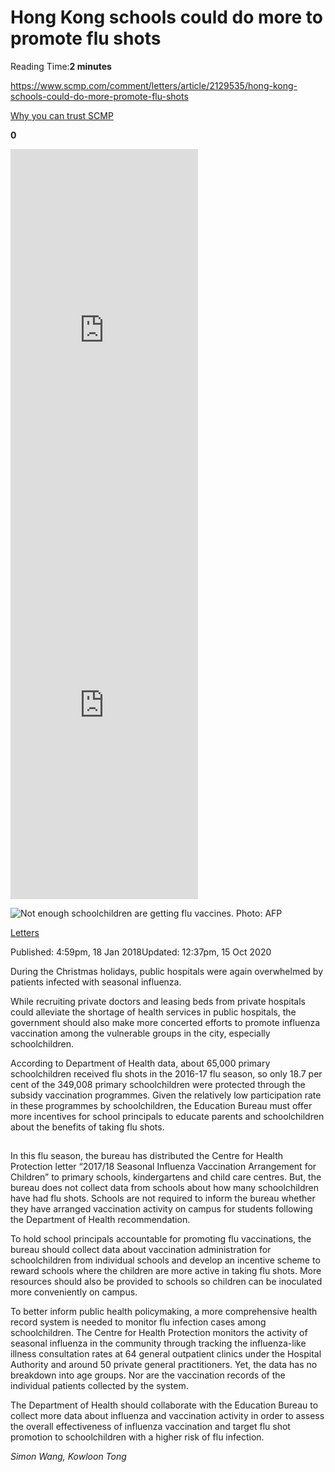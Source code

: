 # Hong Kong schools could do more to promote flu shots

Reading Time:**2 minutes**


https://www.scmp.com/comment/letters/article/2129535/hong-kong-schools-could-do-more-promote-flu-shots 

[Why you can trust SCMP](https://www.scmp.com/policies-and-standards)

**0**

<iframe frameborder="0" src="https://6be0cb02c6571976c33fc6e1d89f3ee0.safeframe.googlesyndication.com/safeframe/1-0-45/html/container.html" id="google_ads_iframe_/8134/scmp/web/comment_letters/article/d_lrec1_1" title="3rd party ad content" name="" scrolling="no" marginwidth="0" marginheight="0" width="300" height="600" data-is-safeframe="true" sandbox="allow-forms allow-popups allow-popups-to-escape-sandbox allow-same-origin allow-scripts allow-top-navigation-by-user-activation" allow="private-state-token-redemption;attribution-reporting" aria-label="Advertisement" tabindex="0" data-google-container-id="9" data-load-complete="true"></iframe>

<iframe frameborder="0" src="https://6be0cb02c6571976c33fc6e1d89f3ee0.safeframe.googlesyndication.com/safeframe/1-0-45/html/container.html" id="google_ads_iframe_/8134/scmp/web/comment_letters/article/d_lrec2_1" title="3rd party ad content" name="" scrolling="no" marginwidth="0" marginheight="0" width="300" height="600" data-is-safeframe="true" sandbox="allow-forms allow-popups allow-popups-to-escape-sandbox allow-same-origin allow-scripts allow-top-navigation-by-user-activation" allow="private-state-token-redemption;attribution-reporting" aria-label="Advertisement" tabindex="0" data-google-container-id="a" data-load-complete="true"></iframe>

![Not enough schoolchildren are getting flu vaccines. Photo: AFP](https://cdn.i-scmp.com/sites/default/files/styles/1020x680/public/images/methode/2018/01/18/86f97f6e-fb6b-11e7-b2f7-03450b80c791_1280x720_165923.JPG?itok=0qNL3RVi)

[Letters](https://www.scmp.com/author/letters)

Published: 4:59pm, 18 Jan 2018Updated: 12:37pm, 15 Oct 2020

During the Christmas holidays, public hospitals were again overwhelmed by patients infected with seasonal influenza.

While recruiting private doctors and leasing beds from private hospitals could alleviate the shortage of health services in public hospitals, the government should also make more concerted efforts to promote influenza vaccination among the vulnerable groups in the city, especially schoolchildren.

According to Department of Health data, about 65,000 primary schoolchildren received flu shots in the 2016-17 flu season, so only 18.7 per cent of the 349,008 primary schoolchildren were protected through the subsidy vaccination programmes. Given the relatively low participation rate in these programmes by schoolchildren, the Education Bureau must offer more incentives for school principals to educate parents and schoolchildren about the benefits of taking flu shots.

<iframe id="google_ads_iframe_/8134/scmp/web/comment_letters/article/outstream1_1" name="google_ads_iframe_/8134/scmp/web/comment_letters/article/outstream1_1" title="3rd party ad content" width="1" height="1" scrolling="no" marginwidth="0" marginheight="0" frameborder="0" aria-label="Advertisement" tabindex="0" allow="private-state-token-redemption;attribution-reporting" data-google-container-id="5" data-load-complete="true"></iframe>

In this flu season, the bureau has distributed the Centre for Health Protection letter “2017/18 Seasonal Influenza Vaccination Arrangement for Children” to primary schools, kindergartens and child care centres. But, the bureau does not collect data from schools about how many schoolchildren have had flu shots. Schools are not required to inform the bureau whether they have arranged vaccination activity on campus for students following the Department of Health recommendation.

To hold school principals accountable for promoting flu vaccinations, the bureau should collect data about vaccination administration for schoolchildren from individual schools and develop an incentive scheme to reward schools where the children are more active in taking flu shots. More resources should also be provided to schools so children can be inoculated more conveniently on campus.

To better inform public health policymaking, a more comprehensive health record system is needed to monitor flu infection cases among schoolchildren. The Centre for Health Protection monitors the activity of seasonal influenza in the community through tracking the influenza-like illness consultation rates at 64 general outpatient clinics under the Hospital Authority and around 50 private general practitioners. Yet, the data has no breakdown into age groups. Nor are the vaccination records of the individual patients collected by the system.

The Department of Health should collaborate with the Education Bureau to collect more data about influenza and vaccination activity in order to assess the overall effectiveness of influenza vaccination and target flu shot promotion to schoolchildren with a higher risk of flu infection.

*Simon Wang, Kowloon Tong*
